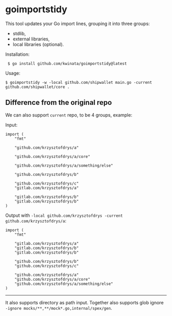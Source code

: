 # goimportstidy

This tool updates your Go import lines, grouping it into three groups: 
 - stdlib,
 - external libraries,
 - local libraries (optional).
 
Installation: 

     $ go install github.com/kwinata/goimportstidy@latest
     
Usage:

    $ goimportstidy -w -local github.com/shipwallet main.go -current github.com/shipwallet/core .

## Difference from the original repo

We can also support `current` repo, to be 4 groups, example:

Input: 

```
import (
	"fmt"

	"github.com/krzysztofdrys/a"

	"github.com/krzysztofdrys/a/core"

	"github.com/krzysztofdrys/a/something/else"

	"github.com/krzysztofdrys/b"

	"github.com/krzysztofdrys/c"
	"gitlab.com/krzysztofdrys/a"

	"gitlab.com/krzysztofdrys/b"
	"gitlab.com/krzysztofdrys/b"
)
```

Output with `-local github.com/krzysztofdrys -current github.com/krzysztofdrys/a`:

```
import (
	"fmt"

	"gitlab.com/krzysztofdrys/a"
	"gitlab.com/krzysztofdrys/b"
	"gitlab.com/krzysztofdrys/b"

	"github.com/krzysztofdrys/b"
	"github.com/krzysztofdrys/c"

	"github.com/krzysztofdrys/a"
	"github.com/krzysztofdrys/a/core"
	"github.com/krzysztofdrys/a/something/else"
)

```

---

It also supports directory as path input.
Together also supports glob ignore `-ignore mocks/**,**/mock*.go,internal/spex/gen`.
